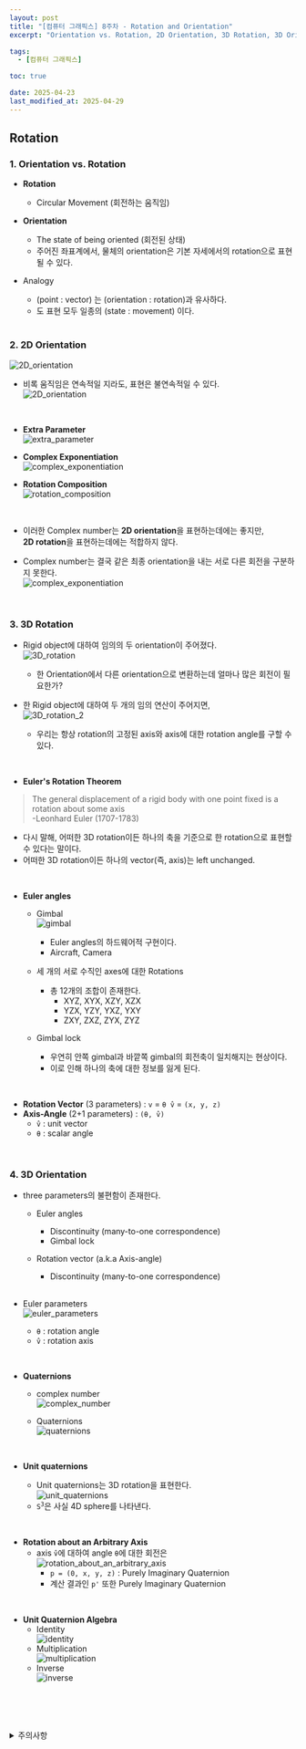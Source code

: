 ```yaml
---
layout: post
title: "[컴퓨터 그래픽스] 8주차 - Rotation and Orientation"
excerpt: "Orientation vs. Rotation, 2D Orientation, 3D Rotation, 3D Orientation"

tags:
  - [컴퓨터 그래픽스]

toc: true

date: 2025-04-23
last_modified_at: 2025-04-29
---
```

## Rotation
### 1. Orientation vs. Rotation
- **Rotation**
  - Circular Movement (회전하는 움직임)

- **Orientation**
  - The state of being oriented (회전된 상태)
  - 주어진 좌표계에서, 물체의 orientation은 기본 자세에서의 rotation으로 표현될 수 있다.  

- Analogy
  - (point : vector) 는 (orientation : rotation)과 유사하다.
  - 도 표현 모두 일종의 (state : movement) 이다.  

  <br>

### 2. 2D Orientation
![2D_orientation][def]  
  - 비록 움직임은 연속적일 지라도, 표현은 불연속적일 수 있다.  
  ![2D_orientation][def2]  

  <br>

- **Extra Parameter**  
![extra_parameter][def3]  

- **Complex Exponentiation**  
![complex_exponentiation][def4]  

- **Rotation Composition**  
![rotation_composition][def5]  

<br>

- 이러한 Complex number는 **2D orientation**을 표현하는데에는 좋지만,  
**2D rotation**을 표현하는데에는 적합하지 않다.  

- Complex number는 결국 같은 최종 orientation을 내는 서로 다른 회전을 구분하지 못한다.  
![complex_exponentiation][def6]  

<br>

### 3. 3D Rotation
- Rigid object에 대하여 임의의 두 orientation이 주어졌다.  
![3D_rotation][def7]  
  - 한 Orientation에서 다른 orientation으로 변환하는데 얼마나 많은 회전이 필요한가?  

- 한 Rigid object에 대하여 두 개의 임의 연산이 주어지면,  
![3D_rotation_2][def8]
  - 우리는 항상 rotation의 고정된 axis와 axis에 대한 rotation angle를 구할 수 있다.  

<br>

- **Euler's Rotation Theorem**  
> The general displacement of a rigid body with one point fixed is a rotation about some axis  
-Leonhard Euler (1707-1783)

  - 다시 말해, 어떠한 3D rotation이든 하나의 축을 기준으로 한 rotation으로 표현할 수 있다는 말이다.
  - 어떠한 3D rotation이든 하나의 vector(즉, axis)는 left unchanged.

<br>

- **Euler angles**  
  - Gimbal  
  ![gimbal][def9]  
    - Euler angles의 하드웨어적 구현이다.  
    - Aircraft, Camera  

  - 세 개의 서로 수직인 axes에 대한 Rotations  
    - 총 12개의 조합이 존재한다.  
      - XYZ, XYX, XZY, XZX  
      - YZX, YZY, YXZ, YXY
      - ZXY, ZXZ, ZYX, ZYZ

  - Gimbal lock
    - 우연히 안쪽 gimbal과 바깥쪽 gimbal의 회전축이 일치해지는 현상이다.
    - 이로 인해 하나의 축에 대한 정보를 잃게 된다.  

<br>

- **Rotation Vector** (3 parameters) : `v` = `θ v̂` = `(x, y, z)`  
- **Axis-Angle** (2+1 parameters) : `(θ, v̂)`  
  - `v̂` : unit vector
  - `θ` : scalar angle  

<br>

### 4. 3D Orientation
- three parameters의 불편함이 존재한다.
  - Euler angles    
    - Discontinuity (many-to-one correspondence)
    - Gimbal lock

  - Rotation vector (a.k.a Axis-angle)
    - Discontinuity (many-to-one correspondence)

    <br>

- Euler parameters  
![euler_parameters][def10]  
  - `θ` : rotation angle  
  - `v̂` : rotation axis  

<br>

- **Quaternions**
  - complex number  
  ![complex_number][def11]  

  - Quaternions  
  ![quaternions][def12]  

  <br>

- **Unit quaternions**
  - Unit quaternions는 3D rotation을 표현한다.  
  ![unit_quaternions][def13]  
  - `S`<sup>`3`</sup>은 사실 4D sphere를 나타낸다.  

<br>

- **Rotation about an Arbitrary Axis**
  - axis `v̂`에 대하여 angle `θ`에 대한 회전은  
  ![rotation_about_an_arbitrary_axis][def14]  
    - `p = (0, x, y, z)` : Purely Imaginary Quaternion
    - 계산 결과인 `p'` 또한 Purely Imaginary Quaternion  

<br>

- **Unit Quaternion Algebra**
  - Identity  
  ![identity][def15]  
  - Multiplication  
  ![multiplication][def16]  
  - Inverse  
  ![inverse][def17]  

<br>
<br>
<br>
<br>
<details>
<summary>주의사항</summary>
<div markdown="1">

이 포스팅은 강원대학교 김종민 교수님의 컴퓨터 그래픽스 수업을 들으며 내용을 정리 한 것입니다.  
수업 내용에 대한 저작권은 교수님께 있으니,  
다른 곳으로의 무분별한 내용 복사를 자제해 주세요.

</div>
</details> 

[def]: https://i.imgur.com/oHbqVRC.png
[def2]: https://i.imgur.com/OSP75WN.png
[def3]: https://i.imgur.com/6XAIdVP.png
[def4]: https://i.imgur.com/kzPukdf.png
[def5]: https://i.imgur.com/x7MdqqM.png
[def6]: https://i.imgur.com/65zwcTN.png
[def7]: https://i.imgur.com/7HdNkqh.png
[def8]: https://i.imgur.com/6X9pb51.png
[def9]: https://i.imgur.com/PkKsthv.png
[def10]: https://i.imgur.com/3w3DqNx.png
[def11]: https://i.imgur.com/sDwmAK1.png
[def12]: https://i.imgur.com/w8tXKM0.png
[def13]: https://i.imgur.com/k2QYdQk.png
[def14]: https://i.imgur.com/2bRaMCB.png
[def15]: https://i.imgur.com/otfYQbk.png
[def16]: https://i.imgur.com/7RWBt73.png
[def17]: https://i.imgur.com/K29Y2n4.png